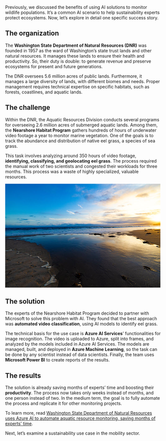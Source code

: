 Previously, we discussed the benefits of using AI solutions to monitor wildlife populations. It’s a common AI scenario to help sustainability experts protect ecosystems. Now, let’s explore in detail one specific success story.

## The organization

The **Washington State Department of Natural Resources (DNR)** was founded in 1957 as the ward of Washington’s state trust lands and other natural resources. It manages these lands to ensure their health and productivity. So, their duty is double: to generate revenue and preserve ecosystems for present and future generations.

The DNR oversees 5.6 million acres of public lands. Furthermore, it manages a large diversity of lands, with different biomes and needs. Proper management requires technical expertise on specific habitats, such as forests, coastlines, and aquatic lands.

## The challenge

Within the DNR, the Aquatic Resources Division conducts several programs for overseeing 2.6 million acres of submerged aquatic lands. Among them, the **Nearshore Habitat Program** gathers hundreds of hours of underwater video footage a year to monitor marine vegetation. One of the goals is to track the abundance and distribution of native eel grass, a species of sea grass.

This task involves analyzing around 350 hours of video footage, **identifying, classifying, and geolocating eel grass**. The process required the manual work of two scientists and congested their workloads for three months. This process was a waste of highly specialized, valuable resources.

![Image showing an ocean shoreline.](../media/5-shore.jpg)

## The solution

The experts of the Nearshore Habitat Program decided to partner with Microsoft to solve this problem with AI. They found that the best approach was **automated video classification**, using AI models to identify eel grass.

The technical basis for the use case is **Azure AI Services**’ functionalities for image recognition. The video is uploaded to Azure, split into frames, and analyzed by the models included in Azure AI Services. The models are managed, built, and deployed in **Azure Machine Learning**, so the task can be done by any scientist instead of data scientists. Finally, the team uses **Microsoft Power BI** to create reports of the results.

## The results

The solution is already saving months of experts’ time and boosting their **productivity**. The process now takes only weeks instead of months, and one person instead of two. In the medium term, the goal is to fully automate the process and replicate it for other monitoring projects.

To learn more, read [Washington State Department of Natural Resources uses Azure AI to automate aquatic resource monitoring, saving months of experts’ time](https://aka.ms/wa-nat-customer-story).

Next, let’s examine a sustainability use case in the mobility sector.
